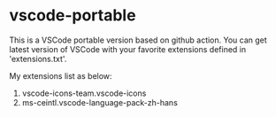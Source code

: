 # vscode-portable
This is a VSCode portable version based on github action. You can get latest version of VSCode with your favorite extensions defined in 'extensions.txt'.

My extensions list as below:

1. vscode-icons-team.vscode-icons
2. ms-ceintl.vscode-language-pack-zh-hans